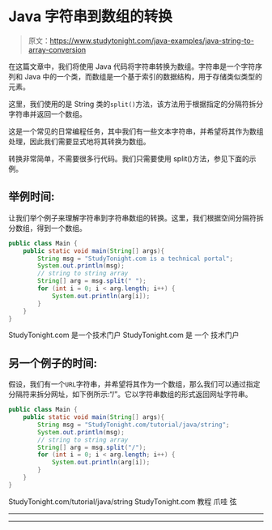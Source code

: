 # Java 字符串到数组的转换

> 原文：<https://www.studytonight.com/java-examples/java-string-to-array-conversion>

在这篇文章中，我们将使用 Java 代码将字符串转换为数组。字符串是一个字符序列和 Java 中的一个类，而数组是一个基于索引的数据结构，用于存储类似类型的元素。

这里，我们使用的是 String 类的`split()`方法，该方法用于根据指定的分隔符拆分字符串并返回一个数组。

这是一个常见的日常编程任务，其中我们有一些文本字符串，并希望将其作为数组处理，因此我们需要显式地将其转换为数组。

转换非常简单，不需要很多行代码。我们只需要使用 split()方法，参见下面的示例。

## 举例时间:

让我们举个例子来理解字符串到字符串数组的转换。这里，我们根据空间分隔符拆分数组，得到一个数组。

```java
public class Main {
	public static void main(String[] args){
		String msg = "StudyTonight.com is a technical portal";
		System.out.println(msg);
		// string to string array
		String[] arg = msg.split(" ");
		for (int i = 0; i < arg.length; i++) {
			System.out.println(arg[i]);
		}
	}
}
```

StudyTonight.com 是一个技术门户
StudyTonight.com
是
一个
技术门户

## 另一个例子的时间:

假设，我们有一个`URL`字符串，并希望将其作为一个数组，那么我们可以通过指定分隔符来拆分网址，如下例所示:“/”。它以字符串数组的形式返回网址字符串。

```java
public class Main {
	public static void main(String[] args){
		String msg = "StudyTonight.com/tutorial/java/string";
		System.out.println(msg);
		// string to string array
		String[] arg = msg.split("/");
		for (int i = 0; i < arg.length; i++) {
			System.out.println(arg[i]);
		}
	}
}
```

StudyTonight.com/tutorial/java/string
StudyTonight.com
教程
爪哇
弦

* * *

* * *